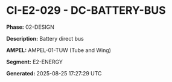# CI-E2-029 - DC-BATTERY-BUS

**Phase:** 02-DESIGN

**Description:** Battery direct bus

**AMPEL:** AMPEL-01-TUW (Tube and Wing)

**Segment:** E2-ENERGY

**Generated:** 2025-08-25 17:27:29 UTC
